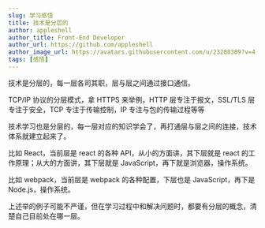 ```yaml
---
slug: 学习感悟
title: 技术是分层的
author: appleshell
author_title: Front-End Developer
author_url: https://github.com/appleshell
author_image_url: https://avatars.githubusercontent.com/u/23208309?v=4
tags: [感悟]
---
```


技术是分层的，每一层各司其职，层与层之间通过接口通信。

TCP/IP 协议的分层模式，拿 HTTPS 来举例，HTTP 层专注于报文，SSL/TLS 层专注于安全，TCP 专注于传输控制，IP 专注与包的传输过程等等

技术学习也是分层的，每一层对应的知识学会了，再打通层与层之间的连接，技术体系就建立起来了。

比如 React，当前层是 react 的各种 API，从小的方面讲，其下层就是 react 的工作原理；从大的方面讲，其下层就是 JavaScript，再下就是浏览器，操作系统。

比如 webpack，当前层是 webpack 的各种配置，下层也是 JavaScript，再下是 Node.js，操作系统。

上述举的例子可能不严谨，但在学习过程中和解决问题时，都要有分层的概念，清楚自己目前处在哪一层。
